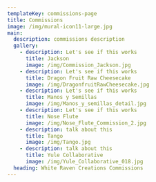 ```yaml
---
templateKey: commissions-page
title: Commissions
image: /img/mural-icon11-large.jpg
main:
  description: commissions description
  gallery:
    - description: Let's see if this works
      title: Jackson
      image: /img/Commission_Jackson.jpg
    - description: Let's see if this works
      title: Dragon Fruit Raw Cheesecake
      image: /img/DragonfruitRawCheesecake.jpg
    - description: Let's see if this works
      title: Manos y Semillas
      image: /img/Manos_y_semillas_detail.jpg
    - description: Let's see if this works
      title: Nose Flute
      image: /img/Nose_Flute_Commission_2.jpg
    - description: talk about this
      title: Tango
      image: /img/Tango.jpg
    - description: talk about this
      title: Yule Collaborative
      image: /img/Yule_Collaborative_018.jpg
  heading: White Raven Creations Commissions
---
```

